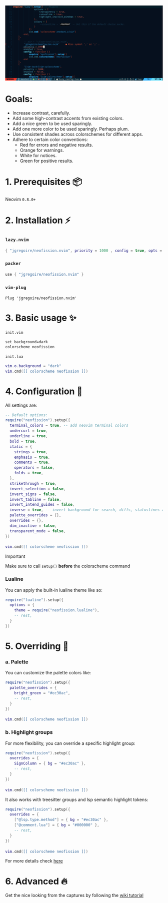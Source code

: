 ![Neofission preview](Neofission.PNG "Neofission preview")

# Goals:

* Increase contrast, carefully.
* Add some high-contrast accents from existing colors.
* Add a nice green to be used sparingly.
* Add one more color to be used sparingly. Perhaps plum.
* Use consistent shades across colorschemes for different apps.
* Adhere to certain color conventions:
    * Red for errors and negative results.
    * Orange for warnings.
    * White for notices.
    * Green for positive results.

# 1. Prerequisites 📦

Neovim `0.8.0+`

# 2. Installation ⚡️

### `lazy.nvim`

```lua
{ "jgregoire/neofission.nvim", priority = 1000 , config = true, opts = ... }
```

### `packer`

```lua
use { "jgregoire/neofission.nvim" }
```

### `vim-plug`

```vim
Plug 'jgregoire/neofission.nvim'
```

# 3. Basic usage ✨

`init.vim`

```vim
set background=dark
colorscheme neofission
```

`init.lua`

```lua
vim.o.background = "dark"
vim.cmd([[ colorscheme neofission ]])
```

# 4. Configuration 💎

All settings are:

```lua
-- Default options:
require("neofission").setup({
  terminal_colors = true, -- add neovim terminal colors
  undercurl = true,
  underline = true,
  bold = true,
  italic = {
    strings = true,
    emphasis = true,
    comments = true,
    operators = false,
    folds = true,
  },
  strikethrough = true,
  invert_selection = false,
  invert_signs = false,
  invert_tabline = false,
  invert_intend_guides = false,
  inverse = true, -- invert background for search, diffs, statuslines and errors
  palette_overrides = {},
  overrides = {},
  dim_inactive = false,
  transparent_mode = false,
})

vim.cmd([[ colorscheme neofission ]])
```

> [!IMPORTANT]
> Make sure to call `setup()` **before** the colorscheme command

### Lualine

You can apply the built-in lualine theme like so:

```lua
require("lualine").setup({
  options = {
    theme = require("neofission.lualine"),
    -- rest,
  }
})
```

# 5. Overriding 👾

### a. Palette

You can customize the palette colors like:

```lua
require("neofission").setup({
  palette_overrides = {
    bright_green = "#ec30ac",
    -- rest,
  }
})

vim.cmd([[ colorscheme neofission ]])
```

### b. Highlight groups

For more flexibility, you can override a specific highlight group:

```lua
require("neofission").setup({
  overrides = {
    SignColumn = { bg = "#ec30ac" },
    -- rest,
  }
})

vim.cmd([[ colorscheme neofission ]])
```

It also works with treesitter groups and lsp semantic highlight tokens:

```lua
require("neofission").setup({
  overrides = {
    ["@lsp.type.method"] = { bg = "#ec30ac" },
    ["@comment.lua"] = { bg = "#000000" },
    -- rest,
  }
})

vim.cmd([[ colorscheme neofission ]])
```

For more details check [here](<https://neovim.io/doc/user/builtin.html#synIDattr()>)

# 6. Advanced 🔥

Get the nice looking from the captures by following the [wiki tutorial](https://github.com/jgregoire/neofission.nvim/wiki/Advanced-customization)

